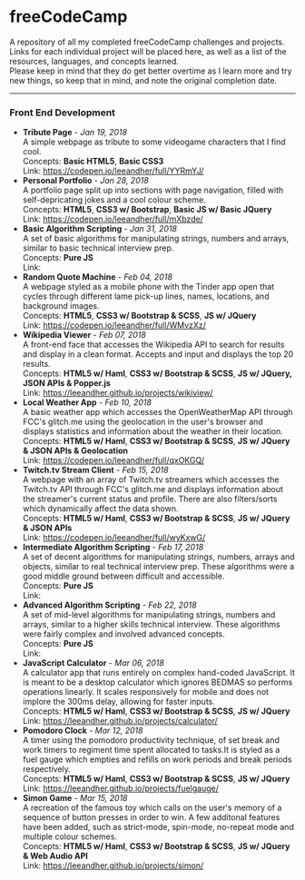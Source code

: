 # freeCodeCamp
A repository of all my completed freeCodeCamp challenges and projects.<br>
Links for each individual project will be placed here, as well as a list of the resources, languages, and concepts learned. <br>
Please keep in mind that they do get better overtime as I learn more and try new things, so keep that in mind, and note the original completion date.

---
### Front End Development
 - **Tribute Page** - _Jan 19, 2018_<br/>
 A simple webpage as tribute to some videogame characters that I find cool.<br/>
 Concepts: **Basic HTML5**, **Basic CSS3**<br/>
 Link: https://codepen.io/leeandher/full/YYRmYJ/
 - **Personal Portfolio** - _Jan 28, 2018_<br/>
 A portfolio page split up into sections with page navigation, filled with self-depricating jokes and a cool colour scheme. <br/>
 Concepts: **HTML5**, **CSS3 w/ Bootstrap**, **Basic JS w/ Basic JQuery**<br/>
 Link: https://codepen.io/leeandher/full/mXbzde/
 - **Basic Algorithm Scripting** - _Jan 31, 2018_<br/>
 A set of basic algorithms for manipulating strings, numbers and arrays, similar to basic technical interview prep.<br/>
 Concepts: **Pure JS**<br/>
 Link: 
 - **Random Quote Machine** - _Feb 04, 2018_<br/>
 A webpage styled as a mobile phone with the Tinder app open that cycles through different lame pick-up lines, names, locations, and background images.<br/>
 Concepts: **HTML5**, **CSS3 w/ Bootstrap & SCSS**, **JS w/ JQuery** <br/>
 Link: https://codepen.io/leeandher/full/WMvzXz/
 - **Wikipedia Viewer** - _Feb 07, 2018_<br/>
 A front-end face that accesses the Wikipedia API to search for results and display in a clean format. Accepts and input and displays the top 20 results.<br/>
 Concepts: **HTML5 w/ Haml**, **CSS3 w/ Bootstrap & SCSS**, **JS w/ JQuery, JSON APIs & Popper.js**<br/>
 Link: https://leeandher.github.io/projects/wikiview/
 - **Local Weather App** - _Feb 10, 2018_<br/>
 A basic weather app which accesses the OpenWeatherMap API through FCC's glitch.me using the geolocation in the user's browser and displays statistics and information about the weather in their location.<br/>
 Concepts: **HTML5 w/ Haml**, **CSS3 w/ Bootstrap & SCSS**, **JS w/ JQuery & JSON APIs & Geolocation**<br/>
 Link: https://codepen.io/leeandher/full/qxOKGQ/
 - **Twitch.tv Stream Client** - _Feb 15, 2018_<br/>
 A webpage with an array of Twitch.tv streamers which accesses the Twitch.tv API through FCC's glitch.me and displays information about the streamer's current status and profile. There are also filters/sorts which dynamically affect the data shown.<br/>
 Concepts: **HTML5 w/ Haml**, **CSS3 w/ Bootstrap & SCSS**, **JS w/ JQuery & JSON APIs**<br/>
 Link: https://codepen.io/leeandher/full/wyKxwG/
 - **Intermediate Algorithm Scripting** - _Feb 17, 2018_<br/>
 A set of decent algorithms for manipulating strings, numbers, arrays and objects, similar to real technical interview prep. These algorithms were a good middle ground between difficult and accessible.<br/>
 Concepts: **Pure JS**<br/>
 Link: 
 - **Advanced Algorithm Scripting** - _Feb 22, 2018_<br/>
 A set of mid-level algorithms for manipulating strings, numbers and arrays, similar to a higher skills technical interview. These algorithms were fairly complex and involved advanced concepts.<br/>
 Concepts: **Pure JS**<br/>
 Link: 
 - **JavaScript Calculator** - _Mar 06, 2018_<br/>
 A calculator app that runs entirely on complex hand-coded JavaScript. It is meant to be a desktop calculator which ignores BEDMAS so performs operations linearly. It scales responsively for mobile and does not implore the 300ms delay, allowing for faster inputs.<br/>
 Concepts: **HTML5 w/ Haml**, **CSS3 w/ Bootstrap & SCSS**, **JS w/ JQuery**<br/>
 Link: https://leeandher.github.io/projects/calculator/
 - **Pomodoro Clock** - _Mar 12, 2018_<br/>
 A timer using the pomodoro productivity technique, of set break and work timers to regiment time spent allocated to tasks.It is styled as a fuel gauge which empties and refills on work periods and break periods respectively.<br/>
 Concepts: **HTML5 w/ Haml**, **CSS3 w/ Bootstrap & SCSS**, **JS w/ JQuery**<br/>
 Link: https://leeandher.github.io/projects/fuelgauge/
  - **Simon Game** - _Mar 15, 2018_<br/>
 A recreation of the famous toy which calls on the user's memory of a sequence of button presses in order to win. A few additonal features have been added, such as strict-mode, spin-mode, no-repeat mode and multiple colour schemes.<br/>
 Concepts: **HTML5 w/ Haml**, **CSS3 w/ Bootstrap & SCSS**, **JS w/ JQuery & Web Audio API**<br/>
 Link: https://leeandher.github.io/projects/simon/
 
